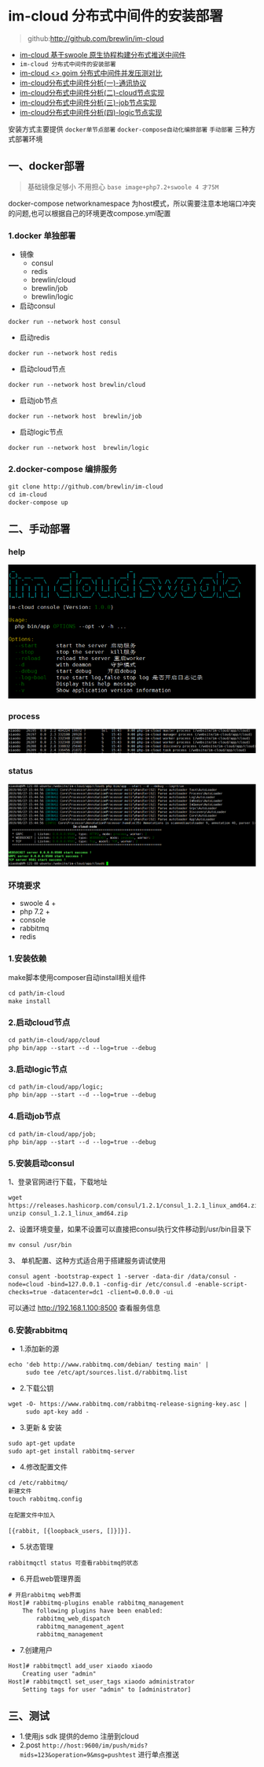 # im-cloud 分布式中间件的安装部署
>github:http://github.com/brewlin/im-cloud
- [im-cloud 基于swoole 原生协程构建分布式推送中间件](./docs)
- `im-cloud 分布式中间件的安装部署`
- [im-cloud <> goim 分布式中间件并发压测对比 ](./docs)
- [im-cloud分布式中间件分析(一)-通讯协议](./docs)
- [im-cloud分布式中间件分析(二)-cloud节点实现](./docs)
- [im-cloud分布式中间件分析(三)-job节点实现](./docs)
- [im-cloud分布式中间件分析(四)-logic节点实现](./docs)

安装方式主要提供 `docker单节点部署` `docker-compose自动化编排部署` `手动部署` 三种方式部署环境

## 一、docker部署
>基础镜像足够小 不用担心  `base image+php7.2+swoole 4 才75M`

docker-compose networknamespace 为host模式，所以需要注意本地端口冲突的问题,也可以根据自己的环境更改compose.yml配置
### 1.docker 单独部署
- 镜像
    - consul
    - redis
    - brewlin/cloud
    - brewlin/job
    - brewlin/logic
- 启动consul
```
docker run --network host consul
```
- 启动redis
```
docker run --network host redis
```
- 启动cloud节点
```
docker run --network host brewlin/cloud
```
- 启动job节点
```
docker run --network host  brewlin/job
```
- 启动logic节点
```
docker run --network host  brewlin/logic
```

### 2.docker-compose 编排服务
```
git clone http://github.com/brewlin/im-cloud
cd im-cloud
docker-compose up
```
## 二、手动部署
### help
![](../resource/console.png)
### process 
![](../resource/process.png)
### status
![](../resource/start.png)
### 环境要求
- swoole 4 +
- php 7.2 +
- console
- rabbitmq
- redis
### 1.安装依赖
make脚本使用composer自动install相关组件
```
cd path/im-cloud
make install
```
### 2.启动cloud节点
```
cd path/im-cloud/app/cloud
php bin/app --start --d --log=true --debug
```
### 3.启动logic节点
```
cd path/im-cloud/app/logic;
php bin/app --start --d --log=true --debug
```
### 4.启动job节点
```
cd path/im-cloud/app/job;
php bin/app --start --d --log=true --debug
```
### 5.安装启动consul
1、登录官网进行下载，下载地址
```shell
wget https://releases.hashicorp.com/consul/1.2.1/consul_1.2.1_linux_amd64.zip
unzip consul_1.2.1_linux_amd64.zip
```
2、设置环境变量，如果不设置可以直接把consul执行文件移动到/usr/bin目录下
```shell
mv consul /usr/bin
```
3、 单机配置、这种方式适合用于搭建服务调试使用
```
consul agent -bootstrap-expect 1 -server -data-dir /data/consul -node=cloud -bind=127.0.0.1 -config-dir /etc/consul.d -enable-script-checks=true -datacenter=dc1 -client=0.0.0.0 -ui
```
可以通过 http://192.168.1.100:8500 查看服务信息
### 6.安装rabbitmq
- 1.添加新的源

```
echo 'deb http://www.rabbitmq.com/debian/ testing main' |
     sudo tee /etc/apt/sources.list.d/rabbitmq.list
```
- 2.下载公钥

```
wget -O- https://www.rabbitmq.com/rabbitmq-release-signing-key.asc |
     sudo apt-key add -
```
- 3.更新 & 安装

```
sudo apt-get update
sudo apt-get install rabbitmq-server
```
- 4.修改配置文件

```
cd /etc/rabbitmq/
新建文件
touch rabbitmq.config

在配置文件中加入

[{rabbit, [{loopback_users, []}]}].
```


- 5.状态管理
```
rabbitmqctl status 可查看rabbitmq的状态
```

- 6.开启web管理界面
```shell
# 开启rabbitmq web界面
Host]# rabbitmq-plugins enable rabbitmq_management
    The following plugins have been enabled:
        rabbitmq_web_dispatch
        rabbitmq_management_agent
        rabbitmq_management
```

- 7.创建用户
```
Host]# rabbitmqctl add_user xiaodo xiaodo
    Creating user "admin"
Host]# rabbitmqctl set_user_tags xiaodo administrator
    Setting tags for user "admin" to [administrator]
```
## 三、测试
- 1.使用js sdk 提供的demo 注册到cloud
- 2.post `http://host:9600/im/push/mids?mids=123&operation=9&msg=pushtest` 进行单点推送